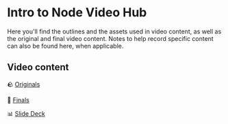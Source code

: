 <h1>
  <span class="headline">Intro to Node</span>
  <span class="subhead">Video Hub</span>
</h1>

Here you'll find the outlines and the assets used in video content, as well as the original and final video content. Notes to help record specific content can also be found here, when applicable.

## Video content

🪨 [Originals](https://drive.google.com/drive/u/0/folders/1Caw3z_X7r0-yAvTRB0VOMcPNN7f5cO6B)

💎 [Finals](https://generalassembly.wistia.com/folders/8nsa0pby34)

📊 [Slide Deck](https://docs.google.com/presentation/d/1W_VcrNO4pyzk68pa23BdEYzsYSNd9xNIE4aBd4WLd_k/edit)
